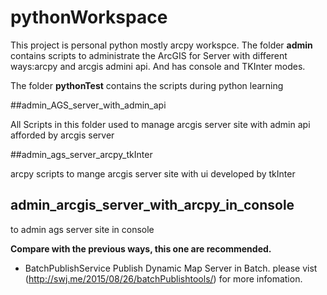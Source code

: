 # pythonWorkspace
This project is personal python mostly arcpy workspce.
The folder **admin** contains scripts to administrate the ArcGIS for Server with different ways:arcpy and arcgis admini api.
And has console and TKInter modes.

The folder **pythonTest** contains the scripts during python learning

##admin_AGS_server_with_admin_api

All Scripts in this folder used to manage arcgis server site with admin api afforded by arcgis server

##admin_ags_server_arcpy_tkInter

arcpy scripts to mange arcgis server site with ui developed by tkInter

## admin_arcgis_server_with_arcpy_in_console

to admin ags server site in console

**Compare with the previous ways, this one are recommended.**

+ BatchPublishService 
 Publish Dynamic Map Server in Batch. please vist (http://swj.me/2015/08/26/batchPublishtools/) for more infomation. 
